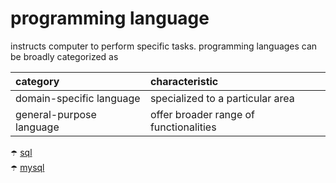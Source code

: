 # programming language

instructs computer to perform specific tasks. programming languages can be broadly categorized  as

<p width="100%">

| category                 | characteristic                         |
| :----------------------- | :------------------------------------- |
| domain-specific language | specialized to a particular area       |
| general-purpose language | offer broader range of functionalities |

</p>

:open_umbrella: [sql](./programming%20language/sql.md) <br>
:open_umbrella: [mysql](./programming%20language/mysql.md) <br>
